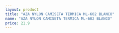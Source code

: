 ```yaml
---
layout: product
title: "AZA NYLON CAMISETA TERMICA ML-602 BLANCO"
name: "AZA NYLON CAMISETA TERMICA ML-602 BLANCO"
price: 21.9
---
```

